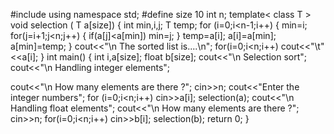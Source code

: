 #include<iostream>
using namespace std;
#define size 10
int n;
template< class T >
void selection ( T a[size])
{
int min,i,j;
T temp;
for (i=0;i<n-1;i++)
{
min=i;
for(j=i+1;j<n;j++)
{
if(a[j]<a[min])
min=j;
}
temp=a[i];
a[i]=a[min];
a[min]=temp;
}
cout<<"\n The sorted list is....\n";
for(i=0;i<n;i++)
cout<<"\t"<<a[i];
}
int main()
{
int i,a[size];
float b[size];
cout<<"\n Selection sort";
cout<<"\n Handling integer elements";

cout<<"\n How many elements are there ?";
cin>>n;
cout<<"Enter the integer numbers";
for (i=0;i<n;i++)
cin>>a[i];
selection(a);
cout<<"\n Handling float elements";
cout<<"\n How many elements are there ?";
cin>>n;
for(i=0;i<n;i++)
cin>>b[i];
selection(b);
return 0;
}
